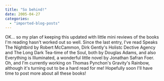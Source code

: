 ```yaml
---
title: "So behind!"
date: 2005-04-27
categories: 
  - "imported-blog-posts"
---
```


OK... so my plan of keeping this updated with little mini reviews of the books I'm reading hasn't worked out so well. Since the last entry, I've read Speaks The Nightbird by Robert McCammon, Dirk Gently's Holistc Dective Agency and The Long Dark Tea-time of the Soul, both by Douglas Adams, and also Everything is Illuminated, a wonderful little novel by Jonathan Safran Foer. Oh, and I'm currently working on Thomas Pynchon's Gravity's Rainbow, although it's turning out to be a hard read for me! Hopefully soon I'll have time to post more about all these books!
